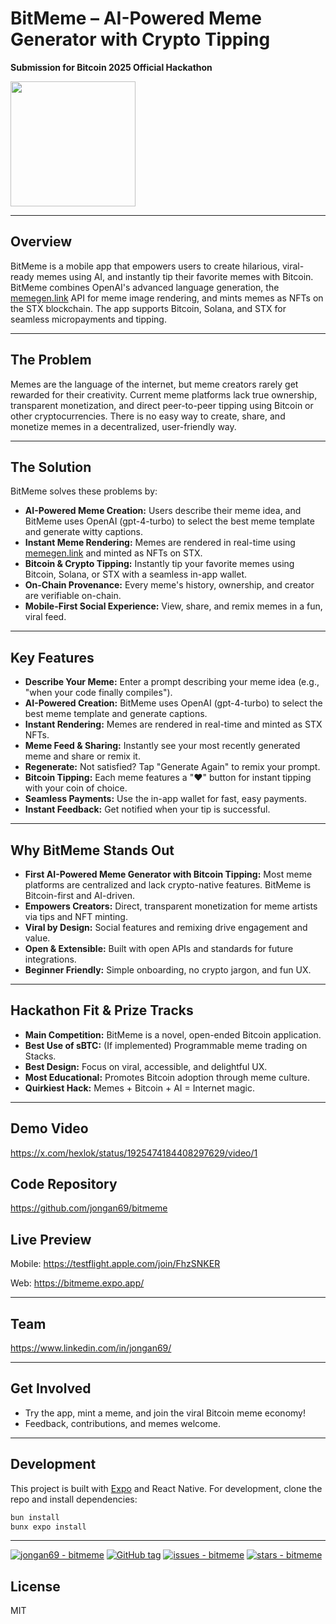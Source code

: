 # BitMeme – AI-Powered Meme Generator with Crypto Tipping

**Submission for Bitcoin 2025 Official Hackathon**

<a href="https://testflight.apple.com/join/FhzSNKER">
<img src="https://github.com/user-attachments/assets/491da8e3-ebb2-4b81-9585-82418a37f733" width="200px" />
</a>

---

## Overview
BitMeme is a mobile app that empowers users to create hilarious, viral-ready memes using AI, and instantly tip their favorite memes with Bitcoin. BitMeme combines OpenAI's advanced language generation, the [memegen.link](https://memegen.link) API for meme image rendering, and mints memes as NFTs on the STX blockchain. The app supports Bitcoin, Solana, and STX for seamless micropayments and tipping.

---

## The Problem
Memes are the language of the internet, but meme creators rarely get rewarded for their creativity. Current meme platforms lack true ownership, transparent monetization, and direct peer-to-peer tipping using Bitcoin or other cryptocurrencies. There is no easy way to create, share, and monetize memes in a decentralized, user-friendly way.

---

## The Solution
BitMeme solves these problems by:
- **AI-Powered Meme Creation:** Users describe their meme idea, and BitMeme uses OpenAI (gpt-4-turbo) to select the best meme template and generate witty captions.
- **Instant Meme Rendering:** Memes are rendered in real-time using [memegen.link](https://api.memegen.link/images) and minted as NFTs on STX.
- **Bitcoin & Crypto Tipping:** Instantly tip your favorite memes using Bitcoin, Solana, or STX with a seamless in-app wallet.
- **On-Chain Provenance:** Every meme's history, ownership, and creator are verifiable on-chain.
- **Mobile-First Social Experience:** View, share, and remix memes in a fun, viral feed.

---

## Key Features
- **Describe Your Meme:** Enter a prompt describing your meme idea (e.g., "when your code finally compiles").
- **AI-Powered Creation:** BitMeme uses OpenAI (gpt-4-turbo) to select the best meme template and generate captions.
- **Instant Rendering:** Memes are rendered in real-time and minted as STX NFTs.
- **Meme Feed & Sharing:** Instantly see your most recently generated meme and share or remix it.
- **Regenerate:** Not satisfied? Tap "Generate Again" to remix your prompt.
- **Bitcoin Tipping:** Each meme features a "❤️" button for instant tipping with your coin of choice.
- **Seamless Payments:** Use the in-app wallet for fast, easy payments.
- **Instant Feedback:** Get notified when your tip is successful.

---

## Why BitMeme Stands Out
- **First AI-Powered Meme Generator with Bitcoin Tipping:** Most meme platforms are centralized and lack crypto-native features. BitMeme is Bitcoin-first and AI-driven.
- **Empowers Creators:** Direct, transparent monetization for meme artists via tips and NFT minting.
- **Viral by Design:** Social features and remixing drive engagement and value.
- **Open & Extensible:** Built with open APIs and standards for future integrations.
- **Beginner Friendly:** Simple onboarding, no crypto jargon, and fun UX.

---

## Hackathon Fit & Prize Tracks
- **Main Competition:** BitMeme is a novel, open-ended Bitcoin application.
- **Best Use of sBTC:** (If implemented) Programmable meme trading on Stacks.
- **Best Design:** Focus on viral, accessible, and delightful UX.
- **Most Educational:** Promotes Bitcoin adoption through meme culture.
- **Quirkiest Hack:** Memes + Bitcoin + AI = Internet magic.

---

## Demo Video
https://x.com/hexlok/status/1925474184408297629/video/1

## Code Repository
https://github.com/jongan69/bitmeme

## Live Preview
Mobile: https://testflight.apple.com/join/FhzSNKER

Web: https://bitmeme.expo.app/


---

## Team
https://www.linkedin.com/in/jongan69/

---

## Get Involved
- Try the app, mint a meme, and join the viral Bitcoin meme economy!
- Feedback, contributions, and memes welcome.

---

## Development

This project is built with [Expo](https://expo.dev/) and React Native. For development, clone the repo and install dependencies:

```sh
bun install
bunx expo install
```

---

[![jongan69 - bitmeme](https://img.shields.io/static/v1?label=jongan69&message=bitmeme&color=blue&logo=github)](https://github.com/jongan69/bitmeme "Go to GitHub repo")
[![GitHub tag](https://img.shields.io/github/tag/jongan69/bitmeme?include_prereleases=&sort=semver&color=blue)](https://github.com/jongan69/bitmeme/releases/)
[![issues - bitmeme](https://img.shields.io/github/issues/jongan69/bitmeme)](https://github.com/jongan69/bitmeme/issues)
[![stars - bitmeme](https://img.shields.io/github/stars/jongan69/bitmeme?style=social)](https://github.com/jongan69/bitmeme)

## License

MIT
